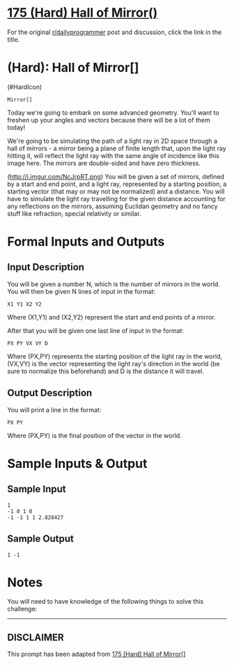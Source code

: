# [175 (Hard) Hall of Mirror()](https://www.reddit.com/r/dailyprogrammer/comments/2dmdwo/8152014_challenge_175_hard_hall_of_mirror/)

For the original [r/dailyprogrammer](https://www.reddit.com/r/dailyprogrammer/) post and discussion, click the link in the title.

#  (Hard): Hall of Mirror[]
(#HardIcon)

```
Mirror[]
```
Today we're going to embark on some advanced geometry. You'll want to freshen up your angles and vectors because there will be a lot of them today!

We're going to be simulating the path of a light ray in 2D space through a hall of mirrors - a mirror being a plane of finite length that, upon the light ray hitting it, will reflect the light ray with the same angle of incidence like this image here. The mirrors are double-sided and have zero thickness.

(http://i.imgur.com/NcJrpRT.png)
You will be given a set of mirrors, defined by a start and end point, and a light ray, represented by a starting position, a starting vector (that may or may not be normalized) and a distance. You will have to simulate the light ray travelling for the given distance accounting for any reflections on the mirrors, assuming Euclidan geometry and no fancy stuff like refraction, special relativity or similar.

# Formal Inputs and Outputs
## Input Description
You will be given a number N, which is the number of mirrors in the world. You will then be given N lines of input in the format:


```
X1 Y1 X2 Y2
```
Where (X1,Y1) and (X2,Y2) represent the start and end points of a mirror.

After that you will be given one last line of input in the format:


```
PX PY VX VY D
```
Where (PX,PY) represents the starting position of the light ray in the world, (VX,VY) is the vector representing the light ray's direction in the world (be sure to normalize this beforehand) and D is the distance it will travel.

## Output Description
You will print a line in the format:


```
PX PY
```
Where (PX,PY) is the final position of the vector in the world.

# Sample Inputs & Output
## Sample Input

```
1
-1 0 1 0
-1 -1 1 1 2.828427
```
## Sample Output

```
1 -1
```
# Notes
You will need to have knowledge of the following things to solve this challenge:


----
## **DISCLAIMER**
This prompt has been adapted from [175 [Hard] Hall of Mirror[]](https://www.reddit.com/r/dailyprogrammer/comments/2dmdwo/8152014_challenge_175_hard_hall_of_mirror/
)
